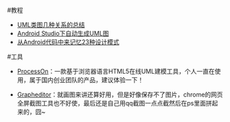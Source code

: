 #教程
- [UML类图几种关系的总结](http://blog.csdn.net/tianhai110/article/details/6339565)
- [Android Studio下自动生成UML图](http://blog.csdn.net/nanyi545/article/details/51368037)
- [从Android代码中来记忆23种设计模式](http://blog.csdn.net/huachao1001/article/details/51536074)

#工具

- [ProcessOn](https://www.processon.com/diagraming/563af8afe4b0b9248caad624)：一款基于浏览器语言HTML5在线UML建模工具，个人一直在使用，属于国内创业团队的产品，建议体验一下！

- [Grapheditor](http://jgraph.github.io/mxgraph/javascript/examples/grapheditor/www/index.html)：就画图来讲还算好用，但是好像保存不了图片，chrome的网页全屏截图工具也不好使，最后还是自己用qq截图一点点截然后在ps里面拼起来的，囧~
